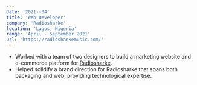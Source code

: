 ```yaml
---
date: '2021--04'
title: 'Web Developer'
company: 'Radiosharke'
location: 'Lagos, Nigeria'
range: 'April - September 2021'
url: 'https://radiosharkemusic.com/'
---
```


- Worked with a team of two designers to build a marketing website and e-commerce platform for [Radiosharke](https://radiosharkemusic.com/).
- Helped solidify a brand direction for Radiosharke that spans both packaging and web, providing technological expertise.

